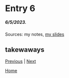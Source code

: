 # Entry 6
##### 6/5/2023. 
Sources: my notes, [my slides](https://docs.google.com/presentation/d/1ZZ0VK8P2LVDCQJ6-0sR1UT9mkXsu97gXbbfTR0cba8E/edit#slide=id.p)

## takewaways


[Previous](entry05.md) | [Next](entry07.md)

[Home](../README.md)
